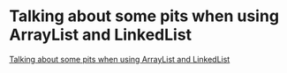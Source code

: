 # Talking about some pits when using ArrayList and LinkedList
[Talking about some pits when using ArrayList and LinkedList](https://aiwithcloud.com/2022/09/19/talking_about_some_pits_when_using_arraylist_and_linkedlist/)